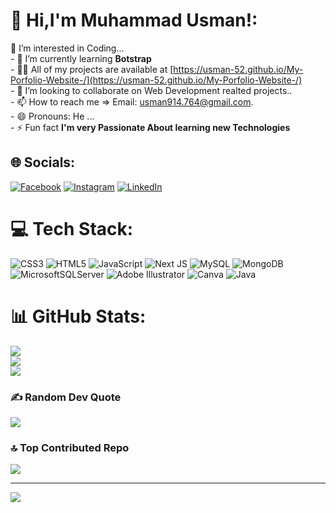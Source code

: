 # 👋 Hi,I'm Muhammad Usman!:
 👀 I’m interested in Coding...<br>- 🌱 I’m currently learning **Botstrap**<br>- 👨‍💻 All of my projects are available at [https://usman-52.github.io/My-Porfolio-Website-/](https://usman-52.github.io/My-Porfolio-Website-/)<br>- 💞️ I’m looking to collaborate on Web Development realted projects..<br>- 📫 How to reach me => Email: usman914.764@gmail.com.<br>- 😄 Pronouns: He ...<br>- ⚡ Fun fact **I'm very Passionate About learning new Technologies**


## 🌐 Socials:
 [![Facebook](https://img.shields.io/badge/Facebook-%231877F2.svg?logo=Facebook&logoColor=white)](https://facebook.com/https://www.linkedin.com/safety/go?url=https%3A%2F%2Fweb.facebook.com%2F%3F_rdc%3D1%26_rdr&trk=flagship-messaging-web&messageThreadUrn=urn%3Ali%3AmessagingThread%3A2-MjRjNTEwNGItMDhkNi00OTZiLWE3ZGUtYTBkMGM1M2UwNDRjXzAxMw%3D%3D&lipi=urn%3Ali%3Apage%3Ad_flagship3_messaging_conversation_detail%3BAjsTRmz%2FRw6sjxC69riKww%3D%3D) [![Instagram](https://img.shields.io/badge/Instagram-%23E4405F.svg?logo=Instagram&logoColor=white)](https://instagram.com/usman.87626) [![LinkedIn](https://img.shields.io/badge/LinkedIn-%230077B5.svg?logo=linkedin&logoColor=white)](https://linkedin.com/in/linkedin.com/in/muhammad-usman-147415285) 

# 💻 Tech Stack:
![CSS3](https://img.shields.io/badge/css3-%231572B6.svg?style=for-the-badge&logo=css3&logoColor=white) ![HTML5](https://img.shields.io/badge/html5-%23E34F26.svg?style=for-the-badge&logo=html5&logoColor=white) ![JavaScript](https://img.shields.io/badge/javascript-%23323330.svg?style=for-the-badge&logo=javascript&logoColor=%23F7DF1E) ![Next JS](https://img.shields.io/badge/Next-black?style=for-the-badge&logo=next.js&logoColor=white) ![MySQL](https://img.shields.io/badge/mysql-%2300000f.svg?style=for-the-badge&logo=mysql&logoColor=white) ![MongoDB](https://img.shields.io/badge/MongoDB-%234ea94b.svg?style=for-the-badge&logo=mongodb&logoColor=white) ![MicrosoftSQLServer](https://img.shields.io/badge/Microsoft%20SQL%20Server-CC2927?style=for-the-badge&logo=microsoft%20sql%20server&logoColor=white) ![Adobe Illustrator](https://img.shields.io/badge/adobe%20illustrator-%23FF9A00.svg?style=for-the-badge&logo=adobe%20illustrator&logoColor=white) ![Canva](https://img.shields.io/badge/Canva-%2300C4CC.svg?style=for-the-badge&logo=Canva&logoColor=white) ![Java](https://img.shields.io/badge/java-%23ED8B00.svg?style=for-the-badge&logo=openjdk&logoColor=white)
# 📊 GitHub Stats:
![](https://github-readme-stats.vercel.app/api?username=Usman-52&theme=radical&hide_border=false&include_all_commits=false&count_private=false)<br/>
![](https://github-readme-streak-stats.herokuapp.com/?user=Usman-52&theme=radical&hide_border=false)<br/>
![](https://github-readme-stats.vercel.app/api/top-langs/?username=Usman-52&theme=radical&hide_border=false&include_all_commits=false&count_private=false&layout=compact)

### ✍️ Random Dev Quote
![](https://quotes-github-readme.vercel.app/api?type=horizontal&theme=radical)

### 🔝 Top Contributed Repo
![](https://github-contributor-stats.vercel.app/api?username=Usman-52&limit=5&theme=radical&combine_all_yearly_contributions=true)



---
[![](https://visitcount.itsvg.in/api?id=Usman-52&icon=0&color=1)](https://visitcount.itsvg.in)

<!-- Proudly created with GPRM ( https://gprm.itsvg.in ) -->

